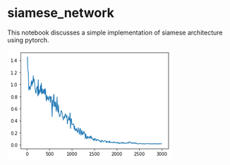 # siamese_network
This notebook discusses a simple implementation of siamese architecture using pytorch.

<img src="images/Unknown-10.png">
